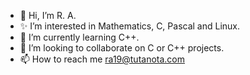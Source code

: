 - 👋 Hi, I’m R. A.
- ✨ I’m interested in Mathematics, C, Pascal and Linux.
- 🌱 I’m currently learning C++.
- 💞️ I’m looking to collaborate on C or C++ projects.
- 📫 How to reach me ra19@tutanota.com

<!---
RA19HS/RA19HS is a ✨ special ✨ repository because its `README.md` (this file) appears on your GitHub profile.
You can click the Preview link to take a look at your changes.
--->
